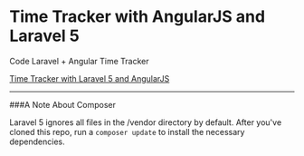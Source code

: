 # Time Tracker with AngularJS and Laravel 5

Code Laravel + Angular Time Tracker 

[Time Tracker with Laravel 5 and AngularJS](https://github.com/hrobben/laravel.git)

---
###A Note About Composer

Laravel 5 ignores all files in the /vendor directory by default. After you've cloned this repo, run a `composer update` to install the necessary dependencies.
